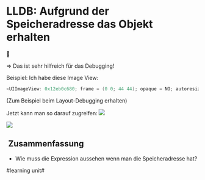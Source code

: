 # LLDB: Aufgrund der Speicheradresse das Objekt erhalten
💾

=\> Das ist sehr hilfreich für das Debugging!

Beispiel: Ich habe diese Image View:

```swift
<UIImageView: 0x12eb0c680; frame = (0 0; 44 44); opaque = NO; autoresize = W+H; userInteractionEnabled = NO; tintColor = <UIDynamicProviderColor: 0x60000038ccc0; provider = <__NSMallocBlock__: 0x600000dcfc30>>; image = <UIImage:0x600003002760 CGImage "TabbarShop"; (24 24)@3>; layer = <CALayer: 0x600000388800>>
```
(Zum Beispiel beim Layout-Debugging erhalten)

Jetzt kann man so darauf zugreifen:
![][image-1]

![][image-2]

##  Zusammenfassung
- Wie muss die Expression aussehen wenn man die Speicheradresse hat?

[image-1]:	assets/Bildschirmfoto%202023-09-21%20um%2007.40.20.png
[image-2]:	assets/Bildschirmfoto%202023-09-21%20um%2007.41.03.png

#learning unit#